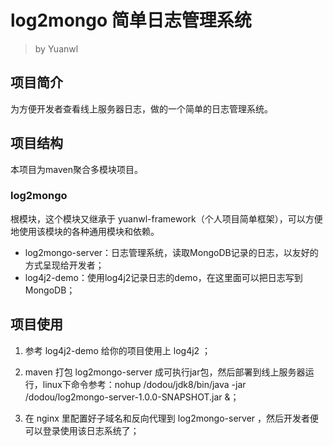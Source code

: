 # log2mongo 简单日志管理系统

> by Yuanwl

## 项目简介

为方便开发者查看线上服务器日志，做的一个简单的日志管理系统。

## 项目结构

本项目为maven聚合多模块项目。

### log2mongo

根模块，这个模块又继承于 yuanwl-framework（个人项目简单框架），可以方便地使用该模块的各种通用模块和依赖。

- log2mongo-server：日志管理系统，读取MongoDB记录的日志，以友好的方式呈现给开发者；
- log4j2-demo：使用log4j2记录日志的demo，在这里面可以把日志写到MongoDB；

## 项目使用

1. 参考 log4j2-demo 给你的项目使用上 log4j2 ；

2. maven 打包 log2mongo-server 成可执行jar包，然后部署到线上服务器运行，linux下命令参考：nohup /dodou/jdk8/bin/java -jar /dodou/log2mongo-server-1.0.0-SNAPSHOT.jar &；

3. 在 nginx 里配置好子域名和反向代理到 log2mongo-server ，然后开发者便可以登录使用该日志系统了；
